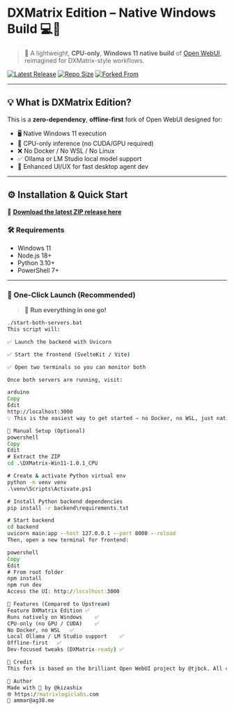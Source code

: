 # DXMatrix Edition – Native Windows Build 💻🧠

> 🚀 A lightweight, **CPU-only**, **Windows 11 native build** of [Open WebUI](https://github.com/open-webui/open-webui), reimagined for DXMatrix-style workflows.

[![Latest Release](https://img.shields.io/github/v/release/kizashix/docs?label=Release)](https://github.com/kizashix/docs/releases)
[![Repo Size](https://img.shields.io/github/repo-size/kizashix/docs)](https://github.com/kizashix/docs)
[![Forked From](https://img.shields.io/badge/forked%20from-open--webui%2Fopen--webui-blue?logo=github)](https://github.com/open-webui/open-webui)

---

## 💡 What is DXMatrix Edition?

This is a **zero-dependency**, **offline-first** fork of Open WebUI designed for:

- 🖥️ Native Windows 11 execution  
- 🧩 CPU-only inference (no CUDA/GPU required)  
- ❌ No Docker / No WSL / No Linux  
- ✅ Ollama or LM Studio local model support  
- 🧬 Enhanced UI/UX for fast desktop agent dev  

---

## ⚙️ Installation & Quick Start

🔗 [**Download the latest ZIP release here**](https://github.com/kizashix/docs/releases/latest)

### 🛠 Requirements

- Windows 11  
- Node.js 18+  
- Python 3.10+  
- PowerShell 7+

---

### 🚀 One-Click Launch (Recommended)

> 🎯 **Run everything in one go!**

```bat
./start-both-servers.bat
This script will:

✅ Launch the backend with Uvicorn

✅ Start the frontend (SvelteKit / Vite)

✅ Open two terminals so you can monitor both

Once both servers are running, visit:

arduino
Copy
Edit
http://localhost:3000
💡 This is the easiest way to get started — no Docker, no WSL, just native speed and control.

🧰 Manual Setup (Optional)
powershell
Copy
Edit
# Extract the ZIP
cd .\DXMatrix-Win11-1.0.1_CPU

# Create & activate Python virtual env
python -m venv venv
.\venv\Scripts\Activate.ps1

# Install Python backend dependencies
pip install -r backend\requirements.txt

# Start backend
cd backend
uvicorn main:app --host 127.0.0.1 --port 8000 --reload
Then, open a new terminal for frontend:

powershell
Copy
Edit
# From root folder
npm install
npm run dev
Access the UI: http://localhost:3000

🧪 Features (Compared to Upstream)
Feature	DXMatrix Edition ✅
Runs natively on Windows	✅
CPU-only (no GPU / CUDA)	✅
No Docker, no WSL	✅
Local Ollama / LM Studio support	✅
Offline-first	✅
Dev-focused tweaks (DXMatrix-ready)	✅

🔗 Credit
This fork is based on the brilliant Open WebUI project by @tjbck. All core functionality is preserved — this build simply retools the experience for Windows-native, no-dependency power users.

🧠 Author
Made with 💜 by @kizashix
🌐 https://matrixlogiclabs.com
📩 ammar@ag38.me

